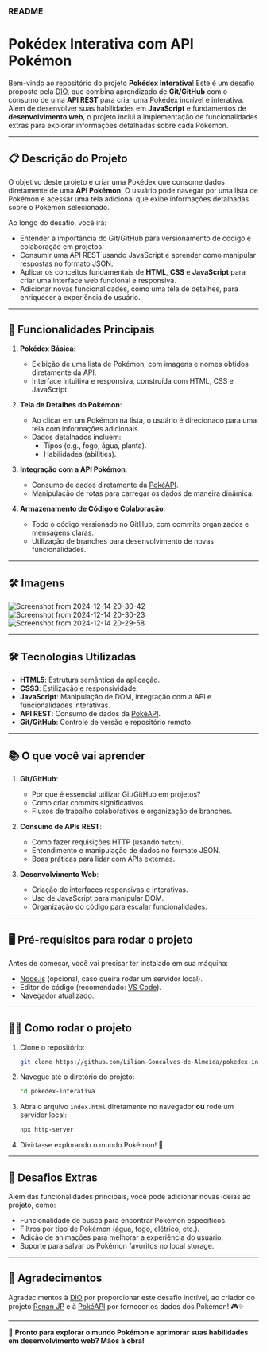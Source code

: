 ### README

# Pokédex Interativa com API Pokémon

Bem-vindo ao repositório do projeto **Pokédex Interativa**! Este é um desafio proposto pela [DIO](https://www.dio.me), que combina aprendizado de **Git/GitHub** com o consumo de uma **API REST** para criar uma Pokédex incrível e interativa. Além de desenvolver suas habilidades em **JavaScript** e fundamentos de **desenvolvimento web**, o projeto inclui a implementação de funcionalidades extras para explorar informações detalhadas sobre cada Pokémon.

---

## 📋 Descrição do Projeto

O objetivo deste projeto é criar uma Pokédex que consome dados diretamente de uma **API Pokémon**. O usuário pode navegar por uma lista de Pokémon e acessar uma tela adicional que exibe informações detalhadas sobre o Pokémon selecionado.

Ao longo do desafio, você irá:

- Entender a importância do Git/GitHub para versionamento de código e colaboração em projetos.
- Consumir uma API REST usando JavaScript e aprender como manipular respostas no formato JSON.
- Aplicar os conceitos fundamentais de **HTML**, **CSS** e **JavaScript** para criar uma interface web funcional e responsiva.
- Adicionar novas funcionalidades, como uma tela de detalhes, para enriquecer a experiência do usuário.

---

## 🚀 Funcionalidades Principais

1. **Pokédex Básica**:
   - Exibição de uma lista de Pokémon, com imagens e nomes obtidos diretamente da API.
   - Interface intuitiva e responsiva, construída com HTML, CSS e JavaScript.

2. **Tela de Detalhes do Pokémon**:
   - Ao clicar em um Pokémon na lista, o usuário é direcionado para uma tela com informações adicionais.
   - Dados detalhados incluem:
     - Tipos (e.g., fogo, água, planta).
     - Habilidades (abilities).
    


3. **Integração com a API Pokémon**:
   - Consumo de dados diretamente da [PokéAPI](https://pokeapi.co/).
   - Manipulação de rotas para carregar os dados de maneira dinâmica.

4. **Armazenamento de Código e Colaboração**:
   - Todo o código versionado no GitHub, com commits organizados e mensagens claras.
   - Utilização de branches para desenvolvimento de novas funcionalidades.

---

## 🛠️ Imagens
![Screenshot from 2024-12-14 20-30-42](https://github.com/user-attachments/assets/f02e1cb6-4312-45da-8f13-45ca0a8de8b1)
![Screenshot from 2024-12-14 20-30-23](https://github.com/user-attachments/assets/a0eb70ca-2036-4430-9d05-9946fa08fe53)
![Screenshot from 2024-12-14 20-29-58](https://github.com/user-attachments/assets/66c0d629-8988-496f-b5e0-f91491577c68)


---

## 🛠️ Tecnologias Utilizadas

- **HTML5**: Estrutura semântica da aplicação.
- **CSS3**: Estilização e responsividade.
- **JavaScript**: Manipulação de DOM, integração com a API e funcionalidades interativas.
- **API REST**: Consumo de dados da [PokéAPI](https://pokeapi.co/).
- **Git/GitHub**: Controle de versão e repositório remoto.

---

## 📚 O que você vai aprender

1. **Git/GitHub**:
   - Por que é essencial utilizar Git/GitHub em projetos?
   - Como criar commits significativos.
   - Fluxos de trabalho colaborativos e organização de branches.

2. **Consumo de APIs REST**:
   - Como fazer requisições HTTP (usando `fetch`).
   - Entendimento e manipulação de dados no formato JSON.
   - Boas práticas para lidar com APIs externas.

3. **Desenvolvimento Web**:
   - Criação de interfaces responsivas e interativas.
   - Uso de JavaScript para manipular DOM.
   - Organização do código para escalar funcionalidades.

---

## 🖥️ Pré-requisitos para rodar o projeto

Antes de começar, você vai precisar ter instalado em sua máquina:

- [Node.js](https://nodejs.org/) (opcional, caso queira rodar um servidor local).
- Editor de código (recomendado: [VS Code](https://code.visualstudio.com/)).
- Navegador atualizado.

---

## 🏃‍♂️ Como rodar o projeto

1. Clone o repositório:
   ```bash
   git clone https://github.com/Lilian-Goncalves-de-Almeida/pokedex-interativa.git
   ```

2. Navegue até o diretório do projeto:
   ```bash
   cd pokedex-interativa
   ```

3. Abra o arquivo `index.html` diretamente no navegador **ou** rode um servidor local:
   ```bash
   npx http-server
   ```

4. Divirta-se explorando o mundo Pokémon! 🎉

---

## 🎯 Desafios Extras

Além das funcionalidades principais, você pode adicionar novas ideias ao projeto, como:

- Funcionalidade de busca para encontrar Pokémon específicos.
- Filtros por tipo de Pokémon (água, fogo, elétrico, etc.).
- Adição de animações para melhorar a experiência do usuário.
- Suporte para salvar os Pokémon favoritos no local storage.

---

## 🌟 Agradecimentos

Agradecimentos à [DIO](https://www.dio.me) por proporcionar este desafio incrível, ao criador do projeto [Renan JP](https://github.com/digitalinnovationone/js-developer-pokedex/tree/main) e à [PokéAPI](https://pokeapi.co/) por fornecer os dados dos Pokémon! 🎮✨

--- 

🚀 **Pronto para explorar o mundo Pokémon e aprimorar suas habilidades em desenvolvimento web? Mãos à obra!**
